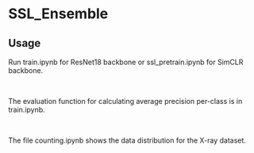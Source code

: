 # SSL_Ensemble

## Usage
Run train.ipynb for ResNet18 backbone or ssl_pretrain.ipynb for SimCLR backbone.

<br>

The evaluation function for calculating average precision per-class is in train.ipynb.

<br>

The file counting.ipynb shows the data distribution for the X-ray dataset.
